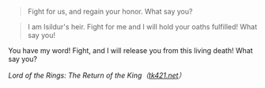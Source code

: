 >Fight for us, and regain your honor. What say you?

>I am Isildur's heir. Fight for me and I will hold your oaths fulfilled! What say you!
>
You have my word! Fight, and I will release you from this living death! What say you?
>
<cite>Lord of the Rings: The Return of the King（[tk421.net](https://www.tk421.net/lotr/film/rotk/17.html)）</cite>

